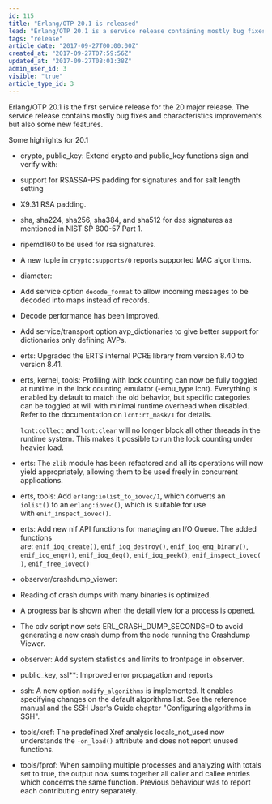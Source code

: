 ```yaml
---
id: 115
title: "Erlang/OTP 20.1 is released"
lead: "Erlang/OTP 20.1 is a service release containing mostly bug fixes and characteristics improvements but also some new features."
tags: "release"
article_date: "2017-09-27T00:00:00Z"
created_at: "2017-09-27T07:59:56Z"
updated_at: "2017-09-27T08:01:38Z"
admin_user_id: 3
visible: "true"
article_type_id: 3
---
```


Erlang/OTP 20.1 is the first service release for the 20 major release.
The service release contains mostly bug fixes and characteristics improvements but also some new features.

Some highlights for 20.1
* crypto, public_key: Extend crypto and public_key functions sign and verify with:
 * support for RSASSA-PS padding for signatures and for salt length setting
* X9.31 RSA padding.
* sha, sha224, sha256, sha384, and sha512 for dss signatures as mentioned in NIST SP 800-57 Part 1.
* ripemd160 to be used for rsa signatures.
* A new tuple in `crypto:supports/0` reports supported MAC algorithms.
* diameter:
 * Add service option `decode_format` to allow incoming messages to be decoded into maps instead of records.
* Decode performance has been improved.
* Add service/transport option avp_dictionaries to give better support for dictionaries only defining AVPs.
* erts: Upgraded the ERTS internal PCRE library from version 8.40 to version 8.41.
* erts, kernel, tools: Profiling with lock counting can now be fully toggled at runtime in the lock counting emulator (-emu_type lcnt). Everything is enabled by default to match the old behavior, but specific categories can be toggled at will with minimal runtime overhead when disabled. Refer to the documentation on `lcnt:rt_mask/1` for details.
 
  `lcnt:collect` and `lcnt:clear` will no longer block all other threads in the runtime system. This makes it possible to run the lock counting under heavier load.
* erts: The `zlib` module has been refactored and all its operations will now yield appropriately, allowing them to be used freely in concurrent applications.
* erts, tools: Add `erlang:iolist_to_iovec/1`, which converts an `iolist()` to an `erlang:iovec()`, which is suitable for use with `enif_inspect_iovec()`.
* erts: Add new nif API functions for managing an I/O Queue. The added functions are: `enif_ioq_create()`, `enif_ioq_destroy()`, `enif_ioq_enq_binary()`,
 `enif_ioq_enqv()`, `enif_ioq_deq()`, `enif_ioq_peek()`, `enif_inspect_iovec()`, `enif_free_iovec()`
* observer/crashdump_viewer:
 * Reading of crash dumps with many binaries is optimized.
* A progress bar is shown when the detail view for a process is opened.
* The cdv script now sets ERL_CRASH_DUMP_SECONDS=0 to avoid generating a new crash dump from the node running the Crashdump Viewer.
* observer: Add system statistics and limits to frontpage in observer.
* public_key, ssl**: Improved error propagation and reports
* ssh: A new option `modify_algorithms` is implemented. It enables specifying changes on the default algorithms list. See the reference manual and the SSH User's Guide chapter "Configuring algorithms in SSH".
* tools/xref: The predefined Xref analysis locals_not_used now understands the `-on_load()` attribute and does not report unused functions.
* tools/fprof: When sampling multiple processes and analyzing with totals set to true, the output now sums together
 all caller and callee entries which concerns the same function. Previous behaviour was to report each contributing entry separately.